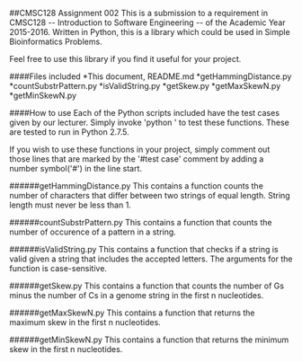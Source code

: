 ##CMSC128 Assignment 002
This is a submission to a requirement in CMSC128 -- Introduction to Software Engineering -- of the Academic Year 2015-2016. Written in Python, this is a library which could be used in Simple Bioinformatics Problems. 

Feel free to use this library if you find it useful for your project.

####Files included
*This document, README.md
*getHammingDistance.py
*countSubstrPattern.py
*isValidString.py
*getSkew.py
*getMaxSkewN.py
*getMinSkewN.py

####How to use
Each of the Python scripts included have the test cases given by our lecturer. Simply invoke 'python <filename>' to test these functions. These are tested to run in Python 2.7.5.

If you wish to use these functions in your project, simply comment out those lines that are marked by the '#test case' comment by adding a number symbol('#') in the line start.

######getHammingDistance.py
This contains a function counts the number of characters that differ between two strings of equal length. String length must never be less than 1.

######countSubstrPattern.py
This contains a function that counts the number of occurence of a pattern in a string.

######isValidString.py
This contains a function that checks if a string is valid given a string that includes the accepted letters. The arguments for the function is case-sensitive.

######getSkew.py
This contains a function that counts the number of Gs minus the number of Cs in a genome string in the first n nucleotides.

######getMaxSkewN.py
This contains a function that returns the maximum skew in the first n nucleotides.

######getMinSkewN.py
This contains a function that returns the minimum skew in the first n nucleotides.
